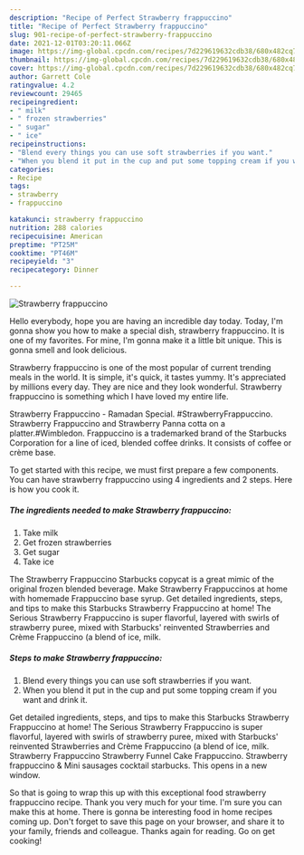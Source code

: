 ```yaml
---
description: "Recipe of Perfect Strawberry frappuccino"
title: "Recipe of Perfect Strawberry frappuccino"
slug: 901-recipe-of-perfect-strawberry-frappuccino
date: 2021-12-01T03:20:11.066Z
image: https://img-global.cpcdn.com/recipes/7d229619632cdb38/680x482cq70/strawberry-frappuccino-recipe-main-photo.jpg
thumbnail: https://img-global.cpcdn.com/recipes/7d229619632cdb38/680x482cq70/strawberry-frappuccino-recipe-main-photo.jpg
cover: https://img-global.cpcdn.com/recipes/7d229619632cdb38/680x482cq70/strawberry-frappuccino-recipe-main-photo.jpg
author: Garrett Cole
ratingvalue: 4.2
reviewcount: 29465
recipeingredient:
- " milk"
- " frozen strawberries"
- " sugar"
- " ice"
recipeinstructions:
- "Blend every things you can use soft strawberries if you want."
- "When you blend it put in the cup and put some topping cream if you want and drink it."
categories:
- Recipe
tags:
- strawberry
- frappuccino

katakunci: strawberry frappuccino 
nutrition: 288 calories
recipecuisine: American
preptime: "PT25M"
cooktime: "PT46M"
recipeyield: "3"
recipecategory: Dinner

---
```



![Strawberry frappuccino](https://img-global.cpcdn.com/recipes/7d229619632cdb38/680x482cq70/strawberry-frappuccino-recipe-main-photo.jpg)

Hello everybody, hope you are having an incredible day today. Today, I'm gonna show you how to make a special dish, strawberry frappuccino. It is one of my favorites. For mine, I'm gonna make it a little bit unique. This is gonna smell and look delicious.

Strawberry frappuccino is one of the most popular of current trending meals in the world. It is simple, it's quick, it tastes yummy. It's appreciated by millions every day. They are nice and they look wonderful. Strawberry frappuccino is something which I have loved my entire life.

Strawberry Frappuccino - Ramadan Special. #StrawberryFrappuccino. Strawberry Frappuccino and Strawberry Panna cotta on a platter.#Wimbledon. Frappuccino is a trademarked brand of the Starbucks Corporation for a line of iced, blended coffee drinks. It consists of coffee or crème base.


To get started with this recipe, we must first prepare a few components. You can have strawberry frappuccino using 4 ingredients and 2 steps. Here is how you cook it.

<!--inarticleads1-->

##### The ingredients needed to make Strawberry frappuccino:

1. Take  milk
1. Get  frozen strawberries
1. Get  sugar
1. Take  ice


The Strawberry Frappuccino Starbucks copycat is a great mimic of the original frozen blended beverage. Make Strawberry Frappuccinos at home with homemade Frappuccino base syrup. Get detailed ingredients, steps, and tips to make this Starbucks Strawberry Frappuccino at home! The Serious Strawberry Frappuccino is super flavorful, layered with swirls of strawberry puree, mixed with Starbucks&#39; reinvented Strawberries and Crème Frappuccino (a blend of ice, milk. 

<!--inarticleads2-->

##### Steps to make Strawberry frappuccino:

1. Blend every things you can use soft strawberries if you want.
1. When you blend it put in the cup and put some topping cream if you want and drink it.


Get detailed ingredients, steps, and tips to make this Starbucks Strawberry Frappuccino at home! The Serious Strawberry Frappuccino is super flavorful, layered with swirls of strawberry puree, mixed with Starbucks&#39; reinvented Strawberries and Crème Frappuccino (a blend of ice, milk. Strawberry Frappuccino Strawberry Funnel Cake Frappuccino. Strawberry frappuccino &amp; Mini sausages cocktail starbucks. This opens in a new window. 

So that is going to wrap this up with this exceptional food strawberry frappuccino recipe. Thank you very much for your time. I'm sure you can make this at home. There is gonna be interesting food in home recipes coming up. Don't forget to save this page on your browser, and share it to your family, friends and colleague. Thanks again for reading. Go on get cooking!
